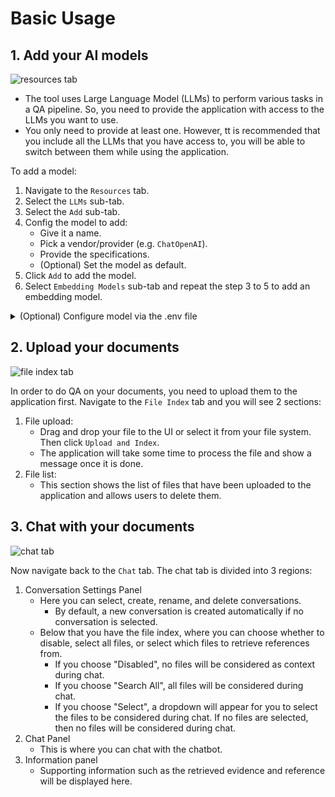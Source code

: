 # Basic Usage

## 1. Add your AI models

![resources tab](https://raw.githubusercontent.com/Cinnamon/kotaemon/main/docs/images/resources-tab.png)

- The tool uses Large Language Model (LLMs) to perform various tasks in a QA pipeline.
  So, you need to provide the application with access to the LLMs you want
  to use.
- You only need to provide at least one. However, tt is recommended that you include all the LLMs
  that you have access to, you will be able to switch between them while using the
  application.

To add a model:

1. Navigate to the `Resources` tab.
2. Select the `LLMs` sub-tab.
3. Select the `Add` sub-tab.
4. Config the model to add:
   - Give it a name.
   - Pick a vendor/provider (e.g. `ChatOpenAI`).
   - Provide the specifications.
   - (Optional) Set the model as default.
5. Click `Add` to add the model.
6. Select `Embedding Models` sub-tab and repeat the step 3 to 5 to add an embedding model.

<details markdown>

<summary>(Optional) Configure model via the .env file</summary>

Alternatively, you can configure the models via the `.env` file with the information needed to connect to the LLMs. This file is located in
the folder of the application. If you don't see it, you can create one.

Currently, the following providers are supported:

### OpenAI

In the `.env` file, set the `OPENAI_API_KEY` variable with your OpenAI API key in order
to enable access to OpenAI's models. There are other variables that can be modified,
please feel free to edit them to fit your case. Otherwise, the default parameter should
work for most people.

```shell
OPENAI_API_BASE=https://api.openai.com/v1
OPENAI_API_KEY=<your OpenAI API key here>
OPENAI_CHAT_MODEL=gpt-3.5-turbo
OPENAI_EMBEDDINGS_MODEL=text-embedding-ada-002
```

### Azure OpenAI

For OpenAI models via Azure platform, you need to provide your Azure endpoint and API
key. Your might also need to provide your developments' name for the chat model and the
embedding model depending on how you set up Azure development.

```shell
AZURE_OPENAI_ENDPOINT=
AZURE_OPENAI_API_KEY=
OPENAI_API_VERSION=2024-02-15-preview
AZURE_OPENAI_CHAT_DEPLOYMENT=gpt-35-turbo
AZURE_OPENAI_EMBEDDINGS_DEPLOYMENT=text-embedding-ada-002
```

### Local models

- Pros:
- Privacy. Your documents will be stored and process locally.
- Choices. There are a wide range of LLMs in terms of size, domain, language to choose
  from.
- Cost. It's free.
- Cons:
- Quality. Local models are much smaller and thus have lower generative quality than
  paid APIs.
- Speed. Local models are deployed using your machine so the processing speed is
  limited by your hardware.

#### Find and download a LLM

You can search and download a LLM to be ran locally from the [Hugging Face
Hub](https://huggingface.co/models). Currently, these model formats are supported:

- GGUF

You should choose a model whose size is less than your device's memory and should leave
about 2 GB. For example, if you have 16 GB of RAM in total, of which 12 GB is available,
then you should choose a model that take up at most 10 GB of RAM. Bigger models tend to
give better generation but also take more processing time.

Here are some recommendations and their size in memory:

- [Qwen1.5-1.8B-Chat-GGUF](https://huggingface.co/Qwen/Qwen1.5-1.8B-Chat-GGUF/resolve/main/qwen1_5-1_8b-chat-q8_0.gguf?download=true):
  around 2 GB

#### Enable local models

To add a local model to the model pool, set the `LOCAL_MODEL` variable in the `.env`
file to the path of the model file.

```shell
LOCAL_MODEL=<full path to your model file>
```

Here is how to get the full path of your model file:

- On Windows 11: right click the file and select `Copy as Path`.
</details>

## 2. Upload your documents

![file index tab](https://raw.githubusercontent.com/Cinnamon/kotaemon/main/docs/images/file-index-tab.png)

In order to do QA on your documents, you need to upload them to the application first.
Navigate to the `File Index` tab and you will see 2 sections:

1. File upload:
   - Drag and drop your file to the UI or select it from your file system.
     Then click `Upload and Index`.
   - The application will take some time to process the file and show a message once it is done.
2. File list:
   - This section shows the list of files that have been uploaded to the application and allows users to delete them.

## 3. Chat with your documents

![chat tab](https://raw.githubusercontent.com/Cinnamon/kotaemon/main/docs/images/chat-tab.png)

Now navigate back to the `Chat` tab. The chat tab is divided into 3 regions:

1. Conversation Settings Panel
   - Here you can select, create, rename, and delete conversations.
     - By default, a new conversation is created automatically if no conversation is selected.
   - Below that you have the file index, where you can choose whether to disable, select all files, or select which files to retrieve references from.
     - If you choose "Disabled", no files will be considered as context during chat.
     - If you choose "Search All", all files will be considered during chat.
     - If you choose "Select", a dropdown will appear for you to select the
       files to be considered during chat. If no files are selected, then no
       files will be considered during chat.
2. Chat Panel
   - This is where you can chat with the chatbot.
3. Information panel
   - Supporting information such as the retrieved evidence and reference will be
     displayed here.
